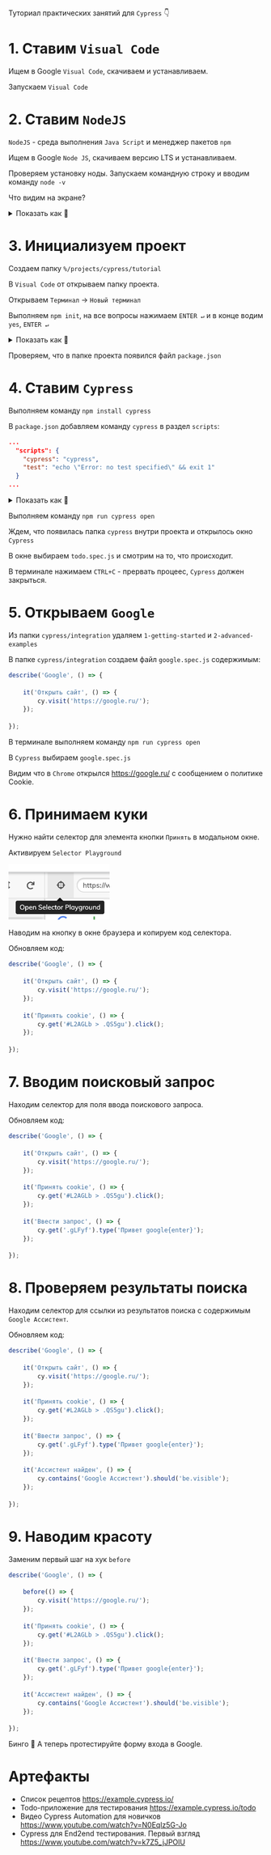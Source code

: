 Туториал практических занятий для `Cypress` 👇

# 1. Ставим `Visual Code`

Ищем в Google `Visual Code`, скачиваем и устанавливаем.

Запускаем `Visual Code`

# 2. Ставим `NodeJS`

`NodeJS` - среда выполнения `Java Script` и менеджер пакетов `npm`

Ищем в Google `Node JS`, скачиваем версию LTS и устанавливаем.

Проверяем установку ноды. Запускаем командную строку и вводим команду `node -v`

Что видим на экране?

<details>
  <summary>Показать как 🤔</summary>

  Скоро будет короткое мини-видео 😂
  
</details>

# 3. Инициализуем проект

Создаем папку `%/projects/cypress/tutorial`

В `Visual Code` от открываем папку проекта.

Открываем `Терминал` → `Новый терминал`

Выполняем `npm init`, на все вопросы нажимаем `ENTER ↵` и в конце водим `yes`, `ENTER ↵`

<details>
  <summary>Показать как 🤔</summary>

  Скоро будет короткое мини-видео 😂
  
</details>

Проверяем, что в папке проекта появился файл `package.json`

# 4. Ставим `Cypress`

Выполняем команду `npm install cypress`

В `package.json` добавляем команду `cypress` в раздел `scripts`:

```json
...
  "scripts": {
    "cypress": "cypress",
    "test": "echo \"Error: no test specified\" && exit 1"
  }
...
```

<details>
  <summary>Показать как 🤔</summary>

  Скоро будет короткое мини-видео 😂
  
</details>

Выполняем команду `npm run cypress open`

Ждем, что появилась папка `cypress` внутри проекта и открылось окно `Cypress`

В окне выбираем `todo.spec.js` и смотрим на то, что происходит.

В терминале нажимаем `CTRL+C` - прервать процеес, `Cypress` должен закрыться.

# 5. Открываем `Google`

Из папки `cypress/integration` удаляем `1-getting-started` и `2-advanced-examples`

В папке `cypress/integration` создаем файл `google.spec.js` содержимым:

```javascript
describe('Google', () => {

    it('Открыть сайт', () => {
        cy.visit('https://google.ru/');
    });

});
```

В терминале выполняем команду `npm run cypress open`

В `Cypress` выбираем `google.spec.js`

Видим что в `Chrome` открылся https://google.ru/ с сообщением о политике Cookie.

# 6. Принимаем куки

Нужно найти селектор для элемента кнопки `Принять` в модальном окне.

Активируем `Selector Playground` 

<img width="200" src="img/selector_playground.png">

Наводим на кнопку в окне браузера и копируем код селектора.

Обновляем код:
```javascript
describe('Google', () => {

    it('Открыть сайт', () => {
        cy.visit('https://google.ru/');
    });

    it('Принять cookie', () => {
        cy.get('#L2AGLb > .QS5gu').click();
    });

});
```

# 7. Вводим поисковый запрос

Находим селектор для поля ввода поискового запроса.

Обновляем код:
```javascript
describe('Google', () => {

    it('Открыть сайт', () => {
        cy.visit('https://google.ru/');
    });

    it('Принять cookie', () => {
        cy.get('#L2AGLb > .QS5gu').click();
    });

    it('Ввести запрос', () => {
        cy.get('.gLFyf').type('Привет google{enter}');
    });

});
```

# 8. Проверяем результаты поиска 

Находим селектор для ссылки из результатов поиска с содержимым `Google Ассистент`.

Обновляем код:
```javascript
describe('Google', () => {

    it('Открыть сайт', () => {
        cy.visit('https://google.ru/');
    });

    it('Принять cookie', () => {
        cy.get('#L2AGLb > .QS5gu').click();
    });

    it('Ввести запрос', () => {
        cy.get('.gLFyf').type('Привет google{enter}');
    });

    it('Ассистент найден', () => {
        cy.contains('Google Ассистент').should('be.visible');
    });

});
```

# 9. Наводим красоту

Заменим первый шаг на хук `before`

```javascript
describe('Google', () => {

    before(() => {
        cy.visit('https://google.ru/');
    });

    it('Принять cookie', () => {
        cy.get('#L2AGLb > .QS5gu').click();
    });

    it('Ввести запрос', () => {
        cy.get('.gLFyf').type('Привет google{enter}');
    });

    it('Ассистент найден', () => {
        cy.contains('Google Ассистент').should('be.visible');
    });

});
```

Бинго 🥳 А теперь протестируйте форму входа в Google.

# Артефакты

* Список рецептов https://example.cypress.io/
* Todo-приложение для тестирования https://example.cypress.io/todo
* Видео Cypress Automation для новичков https://www.youtube.com/watch?v=N0Eqlz5G-Jo
* Cypress для End2end тестирования. Первый взгляд https://www.youtube.com/watch?v=k7Z5_jJPOlU
